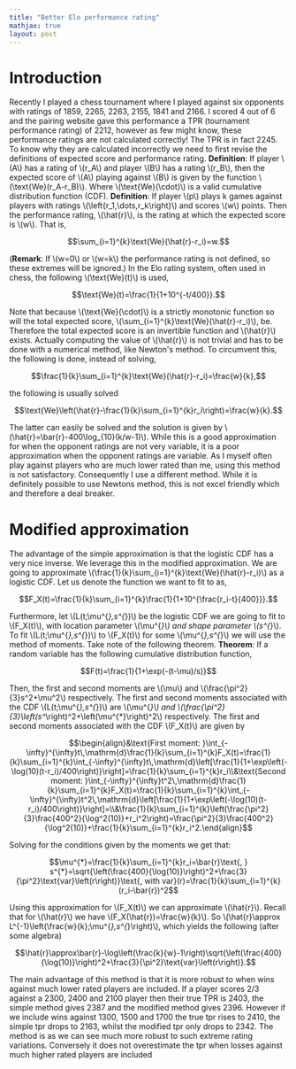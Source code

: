 ```yaml
---
title: "Better Elo performance rating"
mathjax: true
layout: post
---
```


# Introduction 

Recently I played a chess tournament where I played against six opponents with ratings of 1859, 2265, 2263, 2155, 1841 and 2166. I scored 4 out of 6 and the pairing website gave this performance a TPR (tournament performance rating) of 2212, however as few might know, these performance ratings are not calculated correctly! The TPR is in fact 2245.
To know why they are calculated incorrectly we need to first revise the definitions of expected score and performance rating.
**Definition**: If player \\(A\\) has a rating of \\(r_A\\) and player \\(B\\) has a rating \\(r_B\\), then the expected score of \\(A\\) playing against \\(B\\) is given by the function \\(\text{We}(r_A-r_B)\\). Where \\(\text{We}(\cdot)\\) is a valid cumulative distribution function (CDF).
**Definition**: If player \\(p\\) plays k games against players with ratings \\(\left\{r_1,\dots,r_k\right\}\\) and scores \\(w\\) points. Then the performance rating, \\(\hat{r}\\), is the rating at which the expected score is \\(w\\). That is,
	
$$\sum_{i=1}^{k}\text{We}(\hat{r}-r_i)=w.$$

(**Remark**: If \\(w=0\\) or \\(w=k\\) the performance rating is not defined, so these extremes will be ignored.)
In the Elo rating system, often used in chess, the following \\(\text{We}(t)\\) is used,

$$\text{We}(t)=\frac{1}{1+10^{-t/400}}.$$

Note that because \\(\text{We}(\cdot)\\) is a strictly monotonic function so will the total expected score, \\(\sum_{i=1}^{k}\text{We}(\hat{r}-r_i)\\), be. Therefore the total expected score is an invertible function and \\(\hat{r}\\) exists.
Actually computing the value of \\(\hat{r}\\) is not trivial and has to be done with a numerical method, like Newton's method. To circumvent this, the following is done, instead of solving,

$$\frac{1}{k}\sum_{i=1}^{k}\text{We}(\hat{r}-r_i)=\frac{w}{k},$$

the following is usually solved

$$\text{We}\left(\hat{r}-\frac{1}{k}\sum_{i=1}^{k}r_i\right)=\frac{w}{k}.$$

The latter can easily be solved and the solution is given by \\(\hat{r}=\bar{r}-400\log_{10}(k/w-1)\\). While this is a good approximation for when the opponent ratings are not very variable, it is a poor approximation when the opponent ratings are variable.
As I myself often play against players who are much lower rated than me, using this method is not satisfactory. Consequently I use a different method.
While it is definitely possible to use Newtons method, this is not excel friendly which and therefore a deal breaker. 

# Modified approximation

The advantage of the simple approximation is that the logistic CDF has a very nice inverse. We leverage this in the modified approximation.
We are going to approximate \\(\frac{1}{k}\sum_{i=1}^{k}\text{We}(\hat{r}-r_i)\\) as a logistic CDF. Let us denote the function we want to fit to as,

$$F_X(t)=\frac{1}{k}\sum_{i=1}^{k}\frac{1}{1+10^{\frac{r_i-t}{400}}}.$$

Furthermore, let \\(L(t;\mu^{*},s^{*})\\) be the logistic CDF we are going to fit to \\(F_X(t)\\), with location parameter \\(\mu^{*}\\) and shape parameter \\(s^{*}\\). To fit \\(L(t;\mu^{*},s^{*})\\) to \\(F_X(t)\\) for some \\(\mu^{*},s^{*}\\) we will use the method of moments. Take note of the following theorem.
**Theorem**: If a random variable has the following cumulative distribution function,

$$F(t)=\frac{1}{1+\exp(-(t-\mu)/s)}$$

Then, the first and second moments are \\(\mu\\) and \\(\frac{\pi^2}{3}s^2+\mu^2\\) respectively.
The first and second moments associated with the CDF \\(L(t;\mu^{*},s^{*})\\) are \\(\mu^{*}\\) and \\(\frac{\pi^2}{3}\left(s^*\right)^2+\left(\mu^{*}\right)^2\\) respectively. The first and second moments associated with the CDF \\(F_X(t)\\) are given by

$$\begin{align}&\text{First moment: }\int_{-\infty}^{\infty}t\,\mathrm{d}\frac{1}{k}\sum_{i=1}^{k}F_X(t)=\frac{1}{k}\sum_{i=1}^{k}\int_{-\infty}^{\infty}t\,\mathrm{d}\left[\frac{1}{1+\exp\left(-\log(10)(t-r_i)/400\right)}\right]=\frac{1}{k}\sum_{i=1}^{k}r_i\\&\text{Second moment: }\int_{-\infty}^{\infty}t^2\,\mathrm{d}\frac{1}{k}\sum_{i=1}^{k}F_X(t)=\frac{1}{k}\sum_{i=1}^{k}\int_{-\infty}^{\infty}t^2\,\mathrm{d}\left[\frac{1}{1+\exp\left(-\log(10)(t-r_i)/400\right)}\right]=\\&\frac{1}{k}\sum_{i=1}^{k}\left(\frac{\pi^2}{3}\frac{400^2}{\log^2(10)}+r_i^2\right)=\frac{\pi^2}{3}\frac{400^2}{\log^2(10)}+\frac{1}{k}\sum_{i=1}^{k}r_i^2.\end{align}$$

Solving for the conditions given by the moments we get that:

$$\mu^{*}=\frac{1}{k}\sum_{i=1}^{k}r_i=\bar{r}\text{, } s^{*}=\sqrt{\left(\frac{400}{\log(10)}\right)^2+\frac{3}{\pi^2}\text{var}\left(r\right)}\text{, with var}(r)=\frac{1}{k}\sum_{i=1}^{k}(r_i-\bar{r})^2$$

Using this approximation for \\(F_X(t)\\) we can approximate \\(\hat{r}\\). Recall that for \\(\hat{r}\\) we have \\(F_X(\hat{r})=\frac{w}{k}\\). So \\(\hat{r}\approx L^{-1}\left(\frac{w}{k};\mu^{*},s^{*}\right)\\), which yields the following (after some algebra)

$$\hat{r}\approx\bar{r}-\log\left(\frac{k}{w}-1\right)\sqrt{\left(\frac{400}{\log(10)}\right)^2+\frac{3}{\pi^2}\text{var}\left(r\right)}.$$

The main advantage of this method is that it is more robust to when wins against much lower rated players are included. If a player scores 2/3 against a 2300, 2400 and 2100 player then their true TPR is 2403, the simple method gives 2387 and the modified method gives 2396. However if we include wins against 1300, 1500 and 1700 the true tpr rises to 2410, the simple tpr drops to 2163, whilst the modified tpr only drops to 2342. The method is as we can see much more robust to such extreme rating variations. Conversely it does not overestimate the tpr when losses against much higher rated players are included
